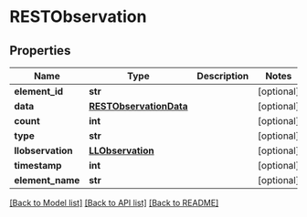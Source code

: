# RESTObservation

## Properties
Name | Type | Description | Notes
------------ | ------------- | ------------- | -------------
**element_id** | **str** |  | [optional] 
**data** | [**RESTObservationData**](RESTObservationData.md) |  | [optional] 
**count** | **int** |  | [optional] 
**type** | **str** |  | [optional] 
**llobservation** | [**LLObservation**](LLObservation.md) |  | [optional] 
**timestamp** | **int** |  | [optional] 
**element_name** | **str** |  | [optional] 

[[Back to Model list]](../README.md#documentation-for-models) [[Back to API list]](../README.md#documentation-for-api-endpoints) [[Back to README]](../README.md)


